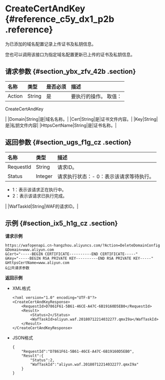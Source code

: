 # CreateCertAndKey {#reference_c5y_dx1_p2b .reference}

为已添加的域名配置记录上传证书及私钥信息。

您也可以调用该接口为指定域名配置更新已上传的证书及私钥信息。

## 请求参数 {#section_ybx_zfv_42b .section}

|名称|类型|是否必须|描述|
|:-|:-|:---|:-|
|Action|String|是| 要执行的操作。 取值：

 CreateCertAndKey

 |
|Domain|String|是|域名名称。|
|Cert|String|是|证书文件内容。|
|Key|String|是|私钥文件内容|
|HttpsCertName|String|是|证书名称。|

## 返回参数 {#section_ugs_f1g_cz .section}

|名称|类型|描述|
|:-|:-|:-|
|RequestId|String|请求ID。|
|Status|Integer|请求执行状态：-   0：表示该请求等待执行。
-   1：表示该请求正在执行中。
-   2：表示该请求已执行完成。

|
|WafTaskId|String|WAF的请求ID。|

## 示例 {#section_ix5_h1g_cz .section}

**请求示例**

``` {#createVPCpub}
https://wafopenapi.cn-hangzhou.aliyuncs.com/?Action=DeleteDomainConfig
&Domain=www.aliyun.com
&Cert="-----BEGIN CERTIFICATE----------END CERTIFICATE-----"
&Key="-----BEGIN RSA PRIVATE KEY----------END RSA PRIVATE KEY-----"
&HttpsCertName=www.aliyun.com
&公共请求参数
```

**返回示例**

-   XML格式

    ```
    <?xml version="1.0" encoding="UTF-8"?>
    <CreateCertAndKeyResponse>
        <RequestId>D7861F61-5B61-46CE-A47C-6B19160D5EB0</RequestId>
        <Result>
            <Status>2</Status>
            <WafTaskId>aliyun.waf.20180712214032277.qmxI9a</WafTaskId>
        </Result>
    </CreateCertAndKeyResponse>
    ```

-   JSON格式

    ```
    {
        "RequestId":"D7861F61-5B61-46CE-A47C-6B19160D5EB0", 
        "Result":{
            "Status":2,
            "WafTaskId":"aliyun.waf.20180712214032277.qmxI9a"
        } 
    }
    ```


